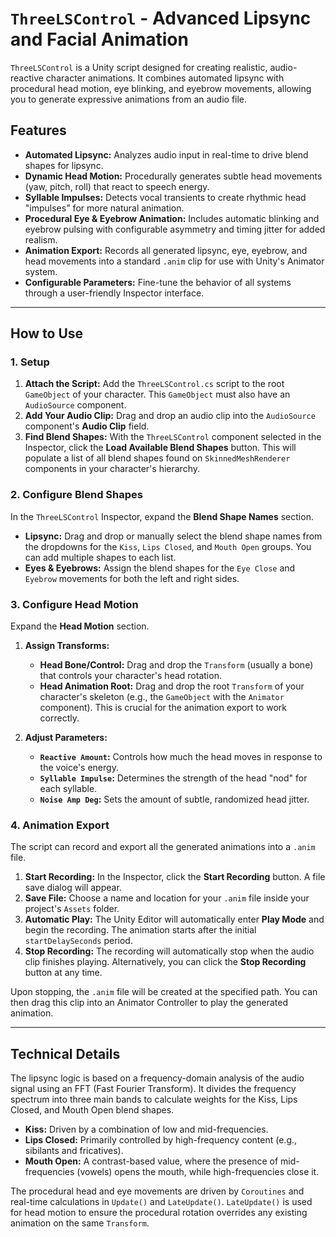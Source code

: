 # `ThreeLSControl` - Advanced Lipsync and Facial Animation

`ThreeLSControl` is a Unity script designed for creating realistic, audio-reactive character animations. It combines automated lipsync with procedural head motion, eye blinking, and eyebrow movements, allowing you to generate expressive animations from an audio file.

## Features

* **Automated Lipsync:** Analyzes audio input in real-time to drive blend shapes for lipsync.
* **Dynamic Head Motion:** Procedurally generates subtle head movements (yaw, pitch, roll) that react to speech energy.
* **Syllable Impulses:** Detects vocal transients to create rhythmic head "impulses" for more natural animation.
* **Procedural Eye & Eyebrow Animation:** Includes automatic blinking and eyebrow pulsing with configurable asymmetry and timing jitter for added realism.
* **Animation Export:** Records all generated lipsync, eye, eyebrow, and head movements into a standard `.anim` clip for use with Unity's Animator system.
* **Configurable Parameters:** Fine-tune the behavior of all systems through a user-friendly Inspector interface.

---

## How to Use

### 1. Setup

1.  **Attach the Script:** Add the `ThreeLSControl.cs` script to the root `GameObject` of your character. This `GameObject` must also have an `AudioSource` component.
2.  **Add Your Audio Clip:** Drag and drop an audio clip into the `AudioSource` component's **Audio Clip** field.
3.  **Find Blend Shapes:** With the `ThreeLSControl` component selected in the Inspector, click the **Load Available Blend Shapes** button. This will populate a list of all blend shapes found on `SkinnedMeshRenderer` components in your character's hierarchy.

### 2. Configure Blend Shapes

In the `ThreeLSControl` Inspector, expand the **Blend Shape Names** section.

* **Lipsync:** Drag and drop or manually select the blend shape names from the dropdowns for the `Kiss`, `Lips Closed`, and `Mouth Open` groups. You can add multiple shapes to each list.
* **Eyes & Eyebrows:** Assign the blend shapes for the `Eye Close` and `Eyebrow` movements for both the left and right sides.

### 3. Configure Head Motion

Expand the **Head Motion** section.

1.  **Assign Transforms:**
    * **Head Bone/Control:** Drag and drop the `Transform` (usually a bone) that controls your character's head rotation.
    * **Head Animation Root:** Drag and drop the root `Transform` of your character's skeleton (e.g., the `GameObject` with the `Animator` component). This is crucial for the animation export to work correctly.

2.  **Adjust Parameters:**
    * **`Reactive Amount`:** Controls how much the head moves in response to the voice's energy.
    * **`Syllable Impulse`:** Determines the strength of the head "nod" for each syllable.
    * **`Noise Amp Deg`:** Sets the amount of subtle, randomized head jitter.

### 4. Animation Export

The script can record and export all the generated animations into a `.anim` file.

1.  **Start Recording:** In the Inspector, click the **Start Recording** button. A file save dialog will appear.
2.  **Save File:** Choose a name and location for your `.anim` file inside your project's `Assets` folder.
3.  **Automatic Play:** The Unity Editor will automatically enter **Play Mode** and begin the recording. The animation starts after the initial `startDelaySeconds` period.
4.  **Stop Recording:** The recording will automatically stop when the audio clip finishes playing. Alternatively, you can click the **Stop Recording** button at any time.

Upon stopping, the `.anim` file will be created at the specified path. You can then drag this clip into an Animator Controller to play the generated animation.

---

## Technical Details

The lipsync logic is based on a frequency-domain analysis of the audio signal using an FFT (Fast Fourier Transform). It divides the frequency spectrum into three main bands to calculate weights for the Kiss, Lips Closed, and Mouth Open blend shapes.

* **Kiss:** Driven by a combination of low and mid-frequencies.
* **Lips Closed:** Primarily controlled by high-frequency content (e.g., sibilants and fricatives).
* **Mouth Open:** A contrast-based value, where the presence of mid-frequencies (vowels) opens the mouth, while high-frequencies close it.

The procedural head and eye movements are driven by `Coroutines` and real-time calculations in `Update()` and `LateUpdate()`. `LateUpdate()` is used for head motion to ensure the procedural rotation overrides any existing animation on the same `Transform`.
